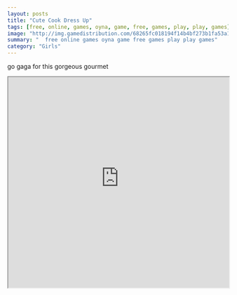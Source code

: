 ```yaml
---
layout: posts
title: "Cute Cook Dress Up"
tags: [free, online, games, oyna, game, free, games, play, play, games]
image: "http://img.gamedistribution.com/68265fc018194f14b4bf273b1fa53a14.jpg"
summary: "  free online games oyna game free games play play games"
category: "Girls"
---
```


go gaga for this gorgeous gourmet

<iframe width="100%" height="480px;" src="http://flash.gamedistribution.com?game=68265fc018194f14b4bf273b1fa53a14"></iframe>